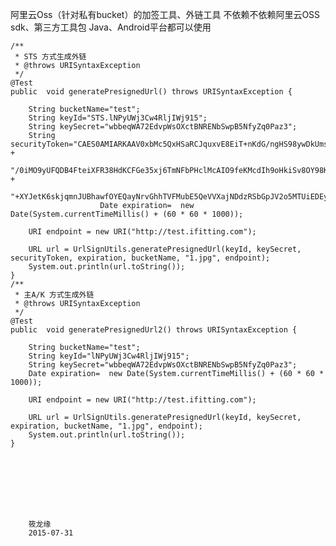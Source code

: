 阿里云Oss（针对私有bucket）的加签工具、外链工具 不依赖不依赖阿里云OSS sdk、第三方工具包 Java、Android平台都可以使用


    /**
     * STS 方式生成外链
     * @throws URISyntaxException
     */
    @Test
    public  void generatePresignedUrl() throws URISyntaxException {

        String bucketName="test";
        String keyId="STS.lNPyUWj3Cw4RljIWj915";
        String keySecret="wbbeqWA72EdvpWsOXctBNRENbSwpB5NfyZq0Paz3";
        String securityToken="CAES0AMIARKAAV0xbMc5QxHSaRCJquxvE8EiT+nKdG/ngHS98ywDkUmsTcLCyIyjFdYBLrShCWizY3" +
                "/0iMO9yUFQDB4FteiXFR38HdKCFGe35xj6TmNFbPHclMcAIO9feKMcdIh9oHkiSv8OY98K9oe+vy" +
                "+XYJetK6skjqmnJUBhawfOYEQayNrvGhhTVFMubE5QeVVXajNDdzRSbGpJV2o5MTUiEDEyMTc5Mzc1NTQwNjg3NjcqCGxvbmd5dWFuMIzT6pDuKToGUnNhTUQ1QoMCCgExGm8KBUFsbG93EikKDEFjdGlvbkVxdWFscxIGQWN0aW9uGhEKD29zczpMaXN0T2JqZWN0cxI7Cg5SZXNvdXJjZUVxdWFscxIIUmVzb3VyY2UaHwodYWNzOm9zczoqOio6cW0taW1nLWlmaXR0aW5nLyoajAEKBUFsbG93EicKDEFjdGlvbkVxdWFscxIGQWN0aW9uGg8KDW9zczpHZXRPYmplY3QSOwoOUmVzb3VyY2VFcXVhbHMSCFJlc291cmNlGh8KHWFjczpvc3M6KjoqOnFtLWltZy1pZml0dGluZy8qEh0KClN0cmluZ0xpa2USCm9zczpQcmVmaXgaAwoBKg==";
                        Date expiration=  new Date(System.currentTimeMillis() + (60 * 60 * 1000));

        URI endpoint = new URI("http://test.ifitting.com");

        URL url = UrlSignUtils.generatePresignedUrl(keyId, keySecret, securityToken, expiration, bucketName, "1.jpg", endpoint);
        System.out.println(url.toString());
    }
    /**
     * 主A/K 方式生成外链
     * @throws URISyntaxException
     */
    @Test
    public  void generatePresignedUrl2() throws URISyntaxException {

        String bucketName="test";
        String keyId="lNPyUWj3Cw4RljIWj915";
        String keySecret="wbbeqWA72EdvpWsOXctBNRENbSwpB5NfyZq0Paz3";
        Date expiration=  new Date(System.currentTimeMillis() + (60 * 60 * 1000));

        URI endpoint = new URI("http://test.ifitting.com");

        URL url = UrlSignUtils.generatePresignedUrl(keyId, keySecret, expiration, bucketName, "1.jpg", endpoint);
        System.out.println(url.toString());
    }








		筱龙缘
		2015-07-31
